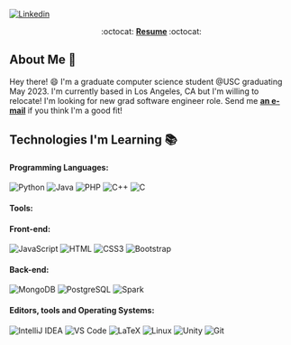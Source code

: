 <!--
My friends, love is better than anger. Hope is better than fear. Optimism is better than despair. So let us be loving, hopeful and optimistic.
-->
<!-- <img width="100%" src="https://i.postimg.cc/SQCgGbMt/github-banner.png"/> -->

[![Linkedin](https://img.shields.io/badge/-LinkedIn-blue?style=flat&logo=Linkedin&logoColor=white&link=[https://www.linkedin.com/in/luer-lyu-cs/])](https://www.linkedin.com/in/luer-lyu-cs/)

<p align="center"> :octocat: <b><a href="resume_LuerLyu.pdf">Resume</a> </b> :octocat: </p>

## About Me :wave:

Hey there! :smile: I'm a graduate computer science student @USC graduating May 2023. I'm currently based in Los Angeles, CA but I'm willing to relocate! I'm looking for new grad software engineer role. Send me [**an e-mail**](mailto:luerlyu12@gmail.com) if you think I'm a good fit!

<!-- More info on badges: https://github.com/badges/shields/blob/master/doc/logos.md -->
<!-- SimpleIcons: https://simpleicons.org/ -->

## Technologies I'm Learning :books:

#### Programming Languages:

![Python](http://img.shields.io/badge/-Python-3776AB?style=flat-square&logo=python&logoColor=fff7a1)
![Java](http://img.shields.io/badge/-Java-007396?style=flat-square&logo=java&logoColor=ffffff)
![PHP](http://img.shields.io/badge/-PHP-777BB4?style=flat-square&logo=php&logoColor=ffffff)
![C++](http://img.shields.io/badge/-C++-00599C?style=flat-square&logo=C++&logoColor=ffffff)
![C](http://img.shields.io/badge/-C-A8B9CC?style=flat-square&logo=C&logoColor=ffffff)

#### Tools:


#### Front-end:

![JavaScript](https://img.shields.io/badge/-JavaScript-%23F7DF1C?style=flat-square&logo=javascript&logoColor=000000&color=d1b01f)
![HTML](http://img.shields.io/badge/-HTML-E34F26?style=flat-square&logo=HTML5&logoColor=ffffff)
![CSS3](http://img.shields.io/badge/-CSS-1572B6?style=flat-square&logo=CSS3&logoColor=ffffff)
![Bootstrap](http://img.shields.io/badge/-Bootstrap-7952B3?style=flat-square&logo=Bootstrap&logoColor=ffffff)


#### Back-end:

![MongoDB](https://img.shields.io/badge/-MongoDB-47A248?style=flat-square&logo=mongodb&logoColor=ffffff)
![PostgreSQL](https://img.shields.io/badge/-PostgreSQL-336791?style=flat-square&logo=postgresql)
![Spark](http://img.shields.io/badge/-Spark-E25A1C?style=flat-square&logo=Apache-Spark&logoColor=ffffff)

#### Editors, tools and Operating Systems:

![IntelliJ IDEA](http://img.shields.io/badge/-IntelliJ%20IDEA-000000?style=flat-square&logo=intellij-idea&logoColor=ffffff)
![VS Code](http://img.shields.io/badge/-VS%20Code-007ACC?style=flat-square&logo=visual-studio-code&logoColor=ffffff)
![LaTeX](http://img.shields.io/badge/-LaTeX-008080?style=flat-square&logo=latex&logoColor=ffffff)
![Linux](http://img.shields.io/badge/-Linux-FCC624?style=flat-square&logo=linux&logoColor=ffffff)
![Unity](http://img.shields.io/badge/-Unity-FFFFFF?style=flat-square&logo=Unity&logoColor=000000)
![Git](http://img.shields.io/badge/-Git-F05032?style=flat-square&logo=Git&logoColor=ffffff)

<!-- BLOG-POST-LIST:END -->

